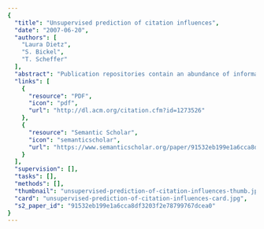 ```yaml
---
{
  "title": "Unsupervised prediction of citation influences",
  "date": "2007-06-20",
  "authors": [
    "Laura Dietz",
    "S. Bickel",
    "T. Scheffer"
  ],
  "abstract": "Publication repositories contain an abundance of information about the evolution of scientific research areas. We address the problem of creating a visualization of a research area that describes the flow of topics between papers, quantifies the impact that papers have on each other, and helps to identify key contributions. To this end, we devise a probabilistic topic model that explains the generation of documents; the model incorporates the aspects of topical innovation and topical inheritance via citations. We evaluate the model's ability to predict the strength of influence of citations against manually rated citations.",
  "links": [
    {
      "resource": "PDF",
      "icon": "pdf",
      "url": "http://dl.acm.org/citation.cfm?id=1273526"
    },
    {
      "resource": "Semantic Scholar",
      "icon": "semanticscholar",
      "url": "https://www.semanticscholar.org/paper/91532eb199e1a6cca8df3203f2e78799767dcea0"
    }
  ],
  "supervision": [],
  "tasks": [],
  "methods": [],
  "thumbnail": "unsupervised-prediction-of-citation-influences-thumb.jpg",
  "card": "unsupervised-prediction-of-citation-influences-card.jpg",
  "s2_paper_id": "91532eb199e1a6cca8df3203f2e78799767dcea0"
}
---
```


